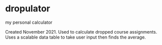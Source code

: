# dropulator
my personal calculator

Created November 2021.
Used to calculate dropped course assignments.
Uses a scalable data table to take user input then finds the average.
